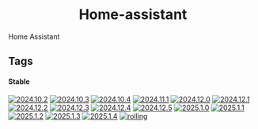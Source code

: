 <!---
NOTE: AUTO-GENERATED FILE
to edit this file, instead edit its template at: ./github/scripts/templates/container/README.md.j2
-->
<div align="center">

# Home-assistant

</div>

Home Assistant

## Tags

#### Stable



[![2024.10.2](https://img.shields.io/badge/2024.10.2-blue?style=flat-square)](https://github.com/shamubernetes/containers/pkgs/container/home-assistant/291562548?tag=2024.10.2)
 [![2024.10.3](https://img.shields.io/badge/2024.10.3-blue?style=flat-square)](https://github.com/shamubernetes/containers/pkgs/container/home-assistant/291835194?tag=2024.10.3)
 [![2024.10.4](https://img.shields.io/badge/2024.10.4-blue?style=flat-square)](https://github.com/shamubernetes/containers/pkgs/container/home-assistant/295445234?tag=2024.10.4)
 [![2024.11.1](https://img.shields.io/badge/2024.11.1-blue?style=flat-square)](https://github.com/shamubernetes/containers/pkgs/container/home-assistant/304842860?tag=2024.11.1)
 [![2024.12.0](https://img.shields.io/badge/2024.12.0-blue?style=flat-square)](https://github.com/shamubernetes/containers/pkgs/container/home-assistant/317235686?tag=2024.12.0)
 [![2024.12.1](https://img.shields.io/badge/2024.12.1-blue?style=flat-square)](https://github.com/shamubernetes/containers/pkgs/container/home-assistant/318976413?tag=2024.12.1)
 [![2024.12.2](https://img.shields.io/badge/2024.12.2-blue?style=flat-square)](https://github.com/shamubernetes/containers/pkgs/container/home-assistant/320473241?tag=2024.12.2)
 [![2024.12.3](https://img.shields.io/badge/2024.12.3-blue?style=flat-square)](https://github.com/shamubernetes/containers/pkgs/container/home-assistant/322265799?tag=2024.12.3)
 [![2024.12.4](https://img.shields.io/badge/2024.12.4-blue?style=flat-square)](https://github.com/shamubernetes/containers/pkgs/container/home-assistant/324372775?tag=2024.12.4)
 [![2024.12.5](https://img.shields.io/badge/2024.12.5-blue?style=flat-square)](https://github.com/shamubernetes/containers/pkgs/container/home-assistant/326266711?tag=2024.12.5)
 [![2025.1.0](https://img.shields.io/badge/2025.1.0-blue?style=flat-square)](https://github.com/shamubernetes/containers/pkgs/container/home-assistant/332190652?tag=2025.1.0)
 [![2025.1.1](https://img.shields.io/badge/2025.1.1-blue?style=flat-square)](https://github.com/shamubernetes/containers/pkgs/container/home-assistant/333727770?tag=2025.1.1)
 [![2025.1.2](https://img.shields.io/badge/2025.1.2-blue?style=flat-square)](https://github.com/shamubernetes/containers/pkgs/container/home-assistant/334199686?tag=2025.1.2)
 [![2025.1.3](https://img.shields.io/badge/2025.1.3-blue?style=flat-square)](https://github.com/shamubernetes/containers/pkgs/container/home-assistant/340162904?tag=2025.1.3)
 [![2025.1.4](https://img.shields.io/badge/2025.1.4-blue?style=flat-square)](https://github.com/shamubernetes/containers/pkgs/container/home-assistant/342822612?tag=2025.1.4)
 [![rolling](https://img.shields.io/badge/rolling-green?style=flat-square)](https://github.com/shamubernetes/containers/pkgs/container/home-assistant/342822612?tag=rolling)
